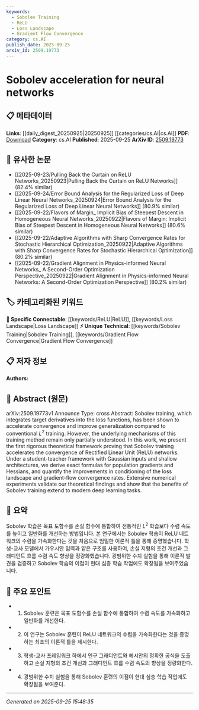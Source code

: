 ```yaml
---
keywords:
  - Sobolev Training
  - ReLU
  - Loss Landscape
  - Gradient Flow Convergence
category: cs.AI
publish_date: 2025-09-25
arxiv_id: 2509.19773
---
```


<!-- KEYWORD_LINKING_METADATA:
{
  "processed_timestamp": "2025-09-25T15:48:35.423915",
  "vocabulary_version": "1.0",
  "selected_keywords": [
    "Sobolev Training",
    "ReLU",
    "Loss Landscape",
    "Gradient Flow Convergence"
  ],
  "rejected_keywords": [],
  "similarity_scores": {
    "Sobolev Training": 0.78,
    "ReLU": 0.85,
    "Loss Landscape": 0.77,
    "Gradient Flow Convergence": 0.8
  },
  "extraction_method": "AI_prompt_based",
  "budget_applied": true,
  "candidates_json": {
    "candidates": [
      {
        "surface": "Sobolev training",
        "canonical": "Sobolev Training",
        "aliases": [
          "Sobolev method",
          "Sobolev approach"
        ],
        "category": "unique_technical",
        "rationale": "Sobolev training is a unique method that integrates target derivatives into loss functions, offering a novel approach to neural network training.",
        "novelty_score": 0.85,
        "connectivity_score": 0.65,
        "specificity_score": 0.88,
        "link_intent_score": 0.78
      },
      {
        "surface": "Rectified Linear Unit",
        "canonical": "ReLU",
        "aliases": [
          "Rectified Linear Unit",
          "ReLU activation"
        ],
        "category": "specific_connectable",
        "rationale": "ReLU is a fundamental activation function in neural networks, making it a key concept for linking neural network architectures.",
        "novelty_score": 0.45,
        "connectivity_score": 0.92,
        "specificity_score": 0.8,
        "link_intent_score": 0.85
      },
      {
        "surface": "loss landscape",
        "canonical": "Loss Landscape",
        "aliases": [
          "loss surface",
          "optimization landscape"
        ],
        "category": "specific_connectable",
        "rationale": "Understanding the loss landscape is crucial for optimizing neural network training and convergence.",
        "novelty_score": 0.55,
        "connectivity_score": 0.78,
        "specificity_score": 0.72,
        "link_intent_score": 0.77
      },
      {
        "surface": "gradient-flow convergence",
        "canonical": "Gradient Flow Convergence",
        "aliases": [
          "gradient convergence",
          "convergence rate"
        ],
        "category": "unique_technical",
        "rationale": "Gradient-flow convergence is a specific aspect of optimization in neural networks, relevant for understanding training dynamics.",
        "novelty_score": 0.7,
        "connectivity_score": 0.6,
        "specificity_score": 0.85,
        "link_intent_score": 0.8
      }
    ],
    "ban_list_suggestions": [
      "convergence",
      "training method"
    ]
  },
  "decisions": [
    {
      "candidate_surface": "Sobolev training",
      "resolved_canonical": "Sobolev Training",
      "decision": "linked",
      "scores": {
        "novelty": 0.85,
        "connectivity": 0.65,
        "specificity": 0.88,
        "link_intent": 0.78
      }
    },
    {
      "candidate_surface": "Rectified Linear Unit",
      "resolved_canonical": "ReLU",
      "decision": "linked",
      "scores": {
        "novelty": 0.45,
        "connectivity": 0.92,
        "specificity": 0.8,
        "link_intent": 0.85
      }
    },
    {
      "candidate_surface": "loss landscape",
      "resolved_canonical": "Loss Landscape",
      "decision": "linked",
      "scores": {
        "novelty": 0.55,
        "connectivity": 0.78,
        "specificity": 0.72,
        "link_intent": 0.77
      }
    },
    {
      "candidate_surface": "gradient-flow convergence",
      "resolved_canonical": "Gradient Flow Convergence",
      "decision": "linked",
      "scores": {
        "novelty": 0.7,
        "connectivity": 0.6,
        "specificity": 0.85,
        "link_intent": 0.8
      }
    }
  ]
}
-->

# Sobolev acceleration for neural networks

## 📋 메타데이터

**Links**: [[daily_digest_20250925|20250925]] [[categories/cs.AI|cs.AI]]
**PDF**: [Download](https://arxiv.org/pdf/2509.19773.pdf)
**Category**: cs.AI
**Published**: 2025-09-25
**ArXiv ID**: [2509.19773](https://arxiv.org/abs/2509.19773)

## 🔗 유사한 논문
- [[2025-09-23/Pulling Back the Curtain on ReLU Networks_20250923|Pulling Back the Curtain on ReLU Networks]] (82.4% similar)
- [[2025-09-24/Error Bound Analysis for the Regularized Loss of Deep Linear Neural Networks_20250924|Error Bound Analysis for the Regularized Loss of Deep Linear Neural Networks]] (80.9% similar)
- [[2025-09-22/Flavors of Margin_ Implicit Bias of Steepest Descent in Homogeneous Neural Networks_20250922|Flavors of Margin: Implicit Bias of Steepest Descent in Homogeneous Neural Networks]] (80.6% similar)
- [[2025-09-22/Adaptive Algorithms with Sharp Convergence Rates for Stochastic Hierarchical Optimization_20250922|Adaptive Algorithms with Sharp Convergence Rates for Stochastic Hierarchical Optimization]] (80.2% similar)
- [[2025-09-22/Gradient Alignment in Physics-informed Neural Networks_ A Second-Order Optimization Perspective_20250922|Gradient Alignment in Physics-informed Neural Networks: A Second-Order Optimization Perspective]] (80.2% similar)

## 🏷️ 카테고리화된 키워드
**🔗 Specific Connectable**: [[keywords/ReLU|ReLU]], [[keywords/Loss Landscape|Loss Landscape]]
**⚡ Unique Technical**: [[keywords/Sobolev Training|Sobolev Training]], [[keywords/Gradient Flow Convergence|Gradient Flow Convergence]]

## 📋 저자 정보

**Authors:** 

## 📄 Abstract (원문)

arXiv:2509.19773v1 Announce Type: cross 
Abstract: Sobolev training, which integrates target derivatives into the loss functions, has been shown to accelerate convergence and improve generalization compared to conventional $L^2$ training. However, the underlying mechanisms of this training method remain only partially understood. In this work, we present the first rigorous theoretical framework proving that Sobolev training accelerates the convergence of Rectified Linear Unit (ReLU) networks. Under a student-teacher framework with Gaussian inputs and shallow architectures, we derive exact formulas for population gradients and Hessians, and quantify the improvements in conditioning of the loss landscape and gradient-flow convergence rates. Extensive numerical experiments validate our theoretical findings and show that the benefits of Sobolev training extend to modern deep learning tasks.

## 📝 요약

Sobolev 학습은 목표 도함수를 손실 함수에 통합하여 전통적인 $L^2$ 학습보다 수렴 속도를 높이고 일반화를 개선하는 방법입니다. 본 연구에서는 Sobolev 학습이 ReLU 네트워크의 수렴을 가속화한다는 것을 처음으로 엄밀한 이론적 틀을 통해 증명했습니다. 학생-교사 모델에서 가우시안 입력과 얕은 구조를 사용하여, 손실 지형의 조건 개선과 그래디언트 흐름 수렴 속도 향상을 정량화했습니다. 광범위한 수치 실험을 통해 이론적 발견을 검증하고 Sobolev 학습의 이점이 현대 심층 학습 작업에도 확장됨을 보여주었습니다.

## 🎯 주요 포인트

- 1. Sobolev 훈련은 목표 도함수를 손실 함수에 통합하여 수렴 속도를 가속화하고 일반화를 개선한다.
- 2. 이 연구는 Sobolev 훈련이 ReLU 네트워크의 수렴을 가속화한다는 것을 증명하는 최초의 이론적 틀을 제시한다.
- 3. 학생-교사 프레임워크 하에서 인구 그래디언트와 헤시안의 정확한 공식을 도출하고 손실 지형의 조건 개선과 그래디언트 흐름 수렴 속도의 향상을 정량화한다.
- 4. 광범위한 수치 실험을 통해 Sobolev 훈련의 이점이 현대 심층 학습 작업에도 확장됨을 보여준다.


---

*Generated on 2025-09-25 15:48:35*